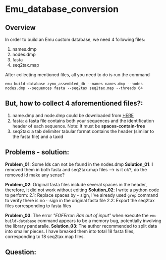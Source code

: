 # Emu_database_conversion
## Overview
In order to build an Emu custom database, we need 4 following files:
1. names.dmp
2. nodes.dmp
3. fasta
4. seq2tax.map

After collecting mentioned files, all you need to do is run the command

```emu build-database zymo_assembled_db --names names.dmp --nodes nodes.dmp --sequences fasta --seq2tax seq2tax.map --threads 64```

## But, how to collect 4 aforementioned files?:
1. name.dmp and node.dmp could be downloaded from [HERE](https://ftp.ncbi.nlm.nih.gov/pub/taxonomy/new_taxdump/)
2. fasta: a fasta file contains both your sequences and the identification header of each sequence. Note: It must be **spaces-contain-free**
3. seq2tax: a tab delimiter tabular format contains the header (similar to the fasta file) and a taxid

## Problems - solution:
**Problem_01**: Some Ids can not be found in the nodes.dmp
**Solution_01**: I removed them in both fasta and seq2tax.map files --> is it ok?, do the removed id make any sense?

**Problem_02**: Original fasta files include several spaces in the header, therefore, it did not work without editing
**Solution_02**: I write a python code to perform:
2.1: Replace spaces by ```~``` sign, I've already used ```grep``` command to verify there is no ```~``` sign in the original fasta file
2.2: Export the seq2tax files corresponding to fasta files

**Problem_03**: The error *"EOFError: Ran out of input"* when execute the ```emu build-database``` command appears to be a memory bug, potentially involving the library pandaralle.
**Solution_03**: The author recommended to split data into smaller pieces. I have breaked them into total 18 fasta files, corresponding to 18 seq2tax.map files. 



## Question:











